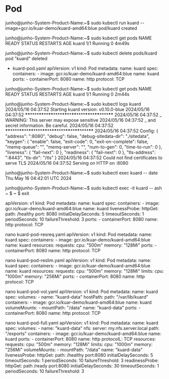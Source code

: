 # Pod

junho@junho-System-Product-Name:~$ sudo kubectl run kuard --image=gcr.io/kuar-demo/kuard-amd64:blue
pod/kuard created

junho@junho-System-Product-Name:~$ sudo kubectl get pods
NAME READY STATUS RESTARTS AGE
kuard 1/1 Running 0 4m49s

junho@junho-System-Product-Name:~$ sudo kubectl delete pods/kuard
pod "kuard" deleted

-   kuard-pod.yaml
    apiVersion: v1
    kind: Pod
    metadata:
    name: kuard
    spec:
    containers: - image: gcr.io/kuar-demo/kuard-amd64:blue
    name: kuard
    ports: - containerPort: 8080
    name: http
    protocol: TCP

junho@junho-System-Product-Name:~$ sudo kubectl get pods
NAME READY STATUS RESTARTS AGE
kuard 1/1 Running 0 2m44s

junho@junho-System-Product-Name:~$ sudo kubectl logs kuard
2024/05/16 04:37:52 Starting kuard version: v0.10.0-blue
2024/05/16 04:37:52 **\*\***\*\*\*\***\*\***\*\***\*\***\*\*\*\***\*\***\*\***\*\***\*\*\*\***\*\***\*\***\*\***\*\*\*\***\*\***
2024/05/16 04:37:52 _ WARNING: This server may expose sensitive
2024/05/16 04:37:52 _ and secret information. Be careful.
2024/05/16 04:37:52 **\*\***\*\*\*\***\*\***\*\***\*\***\*\*\*\***\*\***\*\***\*\***\*\*\*\***\*\***\*\***\*\***\*\*\*\***\*\***
2024/05/16 04:37:52 Config:
{
"address": ":8080",
"debug": false,
"debug-sitedata-dir": "./sitedata",
"keygen": {
"enable": false,
"exit-code": 0,
"exit-on-complete": false,
"memq-queue": "",
"memq-server": "",
"num-to-gen": 0,
"time-to-run": 0
},
"liveness": {
"fail-next": 0
},
"readiness": {
"fail-next": 0
},
"tls-address": ":8443",
"tls-dir": "/tls"
}
2024/05/16 04:37:52 Could not find certificates to serve TLS
2024/05/16 04:37:52 Serving on HTTP on :8080

junho@junho-System-Product-Name:~$ sudo kubectl exec kuard -- date
Thu May 16 04:42:01 UTC 2024

junho@junho-System-Product-Name:~$ sudo kubectl exec -it kuard -- ash
~ $
~ $ exit

apiVersion: v1
kind: Pod
metadata:
name: kuard
spec:
containers: - image: gcr.io/kuar-demo/kuard-amd64:blue
name: kuard
livenessProbe:
httpGet:
path: /healthy
port: 8080
initialDelaySeconds: 5
timeoutSeconds: 1
periodSeconds: 10
failureThreshold: 3
ports: - containerPort: 8080
name: http
protocol: TCP

nano kuard-pod-resreq.yaml
apiVersion: v1
kind: Pod
metadata:
name: kuard
spec:
containers: - image: gcr.io/kuar-demo/kuard-amd64:blue
name: kuard
resources:
requests:
cpu: "500m"
memory: "128Mi"
ports: - containerPort: 8080
name: http
protocol: TCP

nano kuard-pod-reslim.yaml
apiVersion: v1
kind: Pod
metadata:
name: kuard
spec:
containers: - image: gcr.io/kuar-demo/kuard-amd64:blue
name: kuard
resources:
requests:
cpu: "500m"
memory: "128Mi"
limits:
cpu: "1000m"
memory: "256Mi"
ports: - containerPort: 8080
name: http
protocol: TCP

nano kuard-pod-vol.yaml
apiVersion: v1
kind: Pod
metadata:
name: kuard
spec:
volumes: - name: "kuard-data"
hostPath:
path: "/var/lib/kuard"
containers: - image: gcr.io/kuar-demo/kuard-amd64:blue
name: kuard
volumeMounts: - mountPath: "/data"
name: "kuard-data"
ports: - containerPort: 8080
name: http
protocol: TCP

nano kuard-pod-full.yaml
apiVersion: v1
kind: Pod
metadata:
name: kuard
spec:
volumes: - name: "kuard-data"
nfs:
server: my.nfs.server.local
path: "/exports"
containers: - image: gcr.io/kuar-demo/kuard-amd64:blue
name: kuard
ports: - containerPort: 8080
name: http
protocolL: TCP
resources:
requests:
cpu: "500m"
memory: "128Mi"
limits:
cpu: "1000m"
memory: "256Mi"
volumeMounts: - mountPath: "/data"
name: "kuard-data"
livenessProbe:
httpGet:
path: /healthy
port:8080
initialDelaySeconds: 5
timeoutSeconds: 1
periodSeconds: 10
failureThreshold: 3
readinessProbe:
httpGet:
path /ready
port:8080
initialDelaySeconds: 30
timeoutSeconds: 1
periodSeconds: 10
failureThreshold: 3
